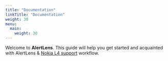 ```yaml
---
title: "Documentation"
linkTitle: "Documentation"
weight: 30
menu:
  main:
    weight: 30
---
```

Welcome to **AlertLens**. This guide will help you get started and acquainted with AlertLens & [Nokia L4 support](/docs/l4-support/) workflow.
